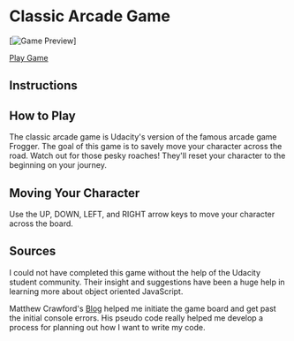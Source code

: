 Classic Arcade Game
===============================

[![Game Preview](tree/master/images/arcade-game-screenshot.png)]

[Play Game](https://htmlpreview.github.io/?https://github.com/breena17/arcade-game/blob/master/index.html) 

## Instructions

## How to Play
The classic arcade game is Udacity's version of the famous arcade game Frogger. The goal of this game is to savely move your character across the road. Watch out for those pesky roaches! They'll reset your character to the beginning on your journey.

## Moving Your Character
Use the UP, DOWN, LEFT, and RIGHT arrow keys to move your character across the board.

## Sources
I could not have completed this game without the help of the Udacity student community. Their insight and suggestions have been a huge help in learning more about object oriented JavaScript. 

Matthew Crawford's [Blog](https://matthewcranford.com/blog/) helped me initiate the game board and get past the initial console errors. His pseudo code really helped me develop a process for planning out how I want to write my code.
